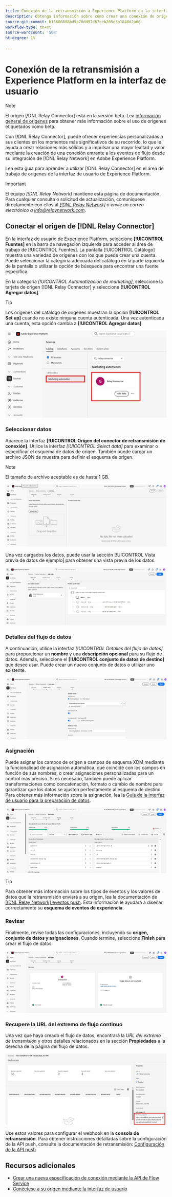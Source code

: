 ```yaml
---
title: Conexión de la retransmisión a Experience Platform en la interfaz de usuario
description: Obtenga información sobre cómo crear una conexión de origen personalizada del conector de retransmisión mediante la interfaz de usuario de Adobe Experience Platform.
source-git-commit: b16600888bd5e70dd97d67ceb265e3a1848d2a66
workflow-type: tm+mt
source-wordcount: '568'
ht-degree: 1%

---
```


# Conexión de la retransmisión a Experience Platform en la interfaz de usuario

>[!NOTE]
>
>El origen [!DNL Relay Connector] está en la versión beta. Lea [información general de orígenes](../../../../home.md#terms-and-conditions) para obtener más información sobre el uso de orígenes etiquetados como beta.

Con [!DNL Relay Connector], puede ofrecer experiencias personalizadas a sus clientes en los momentos más significativos de su recorrido, lo que le ayuda a crear relaciones más sólidas y a impulsar una mayor lealtad y valor mediante la creación de una conexión entrante a los eventos de flujo desde su integración de [!DNL Relay Network] en Adobe Experience Platform.

Lea esta guía para aprender a utilizar [!DNL Relay Connector] en el área de trabajo de orígenes de la interfaz de usuario de Experience Platform.

>[!IMPORTANT]
>
>El equipo *[!DNL Relay Network]* mantiene esta página de documentación. Para cualquier consulta o solicitud de actualización, comuníquese directamente con ellos al *[[!DNL Relay Network]](https://www.relaynetwork.com/) o envíe un correo electrónico a [info@relaynetwork.com](mailto:info@relaynetwork.com)*.

## Conectar el origen de [!DNL Relay Connector]

En la interfaz de usuario de Experience Platform, seleccione **[!UICONTROL Fuentes]** en la barra de navegación izquierda para acceder al área de trabajo de [!UICONTROL Fuentes]. La pantalla [!UICONTROL Catálogo] muestra una variedad de orígenes con los que puede crear una cuenta. Puede seleccionar la categoría adecuada del catálogo en la parte izquierda de la pantalla o utilizar la opción de búsqueda para encontrar una fuente específica.

En la categoría *[!UICONTROL Automatización de marketing]*, seleccione la tarjeta de origen [!DNL Relay Connector] y seleccione **[!UICONTROL Agregar datos]**.

>[!TIP]
>
>Los orígenes del catálogo de orígenes muestran la opción **[!UICONTROL Set up]** cuando no existe ninguna cuenta autenticada. Una vez autenticada una cuenta, esta opción cambia a **[!UICONTROL Agregar datos]**.

![Página de catálogo del área de trabajo de orígenes.](../../../../images/tutorials/create/relay-connector/relay-source.jpg)

### Seleccionar datos

Aparece la interfaz **[!UICONTROL Origen del conector de retransmisión de conexión]**. Utilice la interfaz *[!UICONTROL Select data]* para examinar o especificar el esquema de datos de origen. También puede cargar un archivo JSON de muestra para definir el esquema de origen.

>[!NOTE]
>
>El tamaño de archivo aceptable es de hasta 1 GB.

![Interfaz de datos seleccionada](../../../../images/tutorials/create/relay-connector/upload-data.jpg)

Una vez cargados los datos, puede usar la sección [!UICONTROL Vista previa de datos de ejemplo] para obtener una vista previa de los datos.

![Los datos cargados.](../../../../images/tutorials/create/relay-connector/uploaded-data.jpg)

### Detalles del flujo de datos

A continuación, utilice la interfaz *[!UICONTROL Detalles del flujo de datos]* para proporcionar un **nombre** y una **descripción opcional** para su flujo de datos. Además, seleccione el **[!UICONTROL conjunto de datos de destino]** que desee usar. Puede crear un nuevo conjunto de datos o utilizar uno existente.

![Interfaz de detalles del flujo de datos. ](../../../../images/tutorials/create/relay-connector/dataflow.jpg)

### Asignación

Puede asignar los campos de origen a campos de esquema XDM mediante la funcionalidad de asignación automática, que coincide con los campos en función de sus nombres, o crear asignaciones personalizadas para un control más preciso. Si es necesario, también puede aplicar transformaciones como concatenación, formato o cambio de nombre para garantizar que los datos se ajusten perfectamente al esquema de destino. Para obtener más información sobre la asignación, lea la [Guía de la interfaz de usuario para la preparación de datos](../../../../../data-prep/ui/mapping.md).

![Interfaz de asignación en el flujo de trabajo de orígenes.](../../../../images/tutorials/create/relay-connector/mapping.jpg)

>[!TIP]
>
>Para obtener más información sobre los tipos de eventos y los valores de datos que la retransmisión enviará a su origen, lea la documentación de [[!DNL Relay Network] eventos push](https://docs.relaynetwork.com/docs/push-events). Esta información le ayudará a diseñar correctamente su **esquema de eventos de experiencia**.

### Revisar

Finalmente, revise todas las configuraciones, incluyendo su **origen, conjunto de datos y asignaciones**. Cuando termine, seleccione **Finish** para crear el flujo de datos.

![Paso de revisión del flujo de trabajo de orígenes.](../../../../images/tutorials/create/relay-connector/review.jpg)

### Recupere la URL del extremo de flujo continuo

Una vez que haya creado el flujo de datos, encontrará la *URL del extremo de transmisión* y otros detalles relacionados en la sección **Propiedades** a la derecha de la página del flujo de datos.

![Las propiedades del flujo de datos](../../../../images/tutorials/create/relay-connector/streaming-endpoint.jpg)

Use estos valores para configurar el webhook en la **consola de retransmisión**. Para obtener instrucciones detalladas sobre la configuración de la API push, consulte la documentación de retransmisión: [Configuración de la API push](https://docs.relaynetwork.com/docs/configuring-the-push-api).

## Recursos adicionales

* [Crear una nueva especificación de conexión mediante la API de Flow Service](https://experienceleague.adobe.com/en/docs/experience-platform/sources/sdk/streaming-sdk/create)
* [Conéctese a su origen mediante la interfaz de usuario](https://experienceleague.adobe.com/en/docs/experience-platform/sources/sdk/streaming-sdk/submit#test-your-source-using-the-ui)
